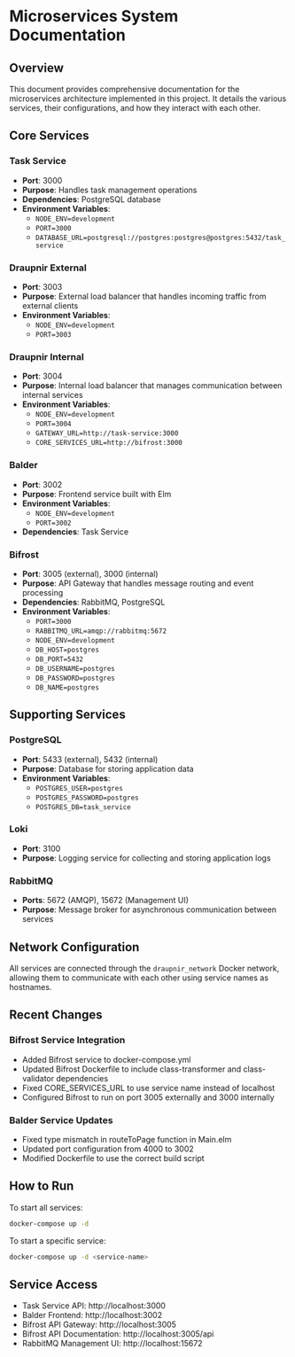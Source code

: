 # Microservices System Documentation

## Overview

This document provides comprehensive documentation for the microservices architecture implemented in this project. It details the various services, their configurations, and how they interact with each other.

## Core Services

### Task Service
- **Port**: 3000
- **Purpose**: Handles task management operations
- **Dependencies**: PostgreSQL database
- **Environment Variables**:
  - `NODE_ENV=development`
  - `PORT=3000`
  - `DATABASE_URL=postgresql://postgres:postgres@postgres:5432/task_service`

### Draupnir External
- **Port**: 3003
- **Purpose**: External load balancer that handles incoming traffic from external clients
- **Environment Variables**:
  - `NODE_ENV=development`
  - `PORT=3003`

### Draupnir Internal
- **Port**: 3004
- **Purpose**: Internal load balancer that manages communication between internal services
- **Environment Variables**:
  - `NODE_ENV=development`
  - `PORT=3004`
  - `GATEWAY_URL=http://task-service:3000`
  - `CORE_SERVICES_URL=http://bifrost:3000`

### Balder
- **Port**: 3002
- **Purpose**: Frontend service built with Elm
- **Environment Variables**:
  - `NODE_ENV=development`
  - `PORT=3002`
- **Dependencies**: Task Service

### Bifrost
- **Port**: 3005 (external), 3000 (internal)
- **Purpose**: API Gateway that handles message routing and event processing
- **Dependencies**: RabbitMQ, PostgreSQL
- **Environment Variables**:
  - `PORT=3000`
  - `RABBITMQ_URL=amqp://rabbitmq:5672`
  - `NODE_ENV=development`
  - `DB_HOST=postgres`
  - `DB_PORT=5432`
  - `DB_USERNAME=postgres`
  - `DB_PASSWORD=postgres`
  - `DB_NAME=postgres`

## Supporting Services

### PostgreSQL
- **Port**: 5433 (external), 5432 (internal)
- **Purpose**: Database for storing application data
- **Environment Variables**:
  - `POSTGRES_USER=postgres`
  - `POSTGRES_PASSWORD=postgres`
  - `POSTGRES_DB=task_service`

### Loki
- **Port**: 3100
- **Purpose**: Logging service for collecting and storing application logs

### RabbitMQ
- **Ports**: 5672 (AMQP), 15672 (Management UI)
- **Purpose**: Message broker for asynchronous communication between services

## Network Configuration

All services are connected through the `draupnir_network` Docker network, allowing them to communicate with each other using service names as hostnames.

## Recent Changes

### Bifrost Service Integration
- Added Bifrost service to docker-compose.yml
- Updated Bifrost Dockerfile to include class-transformer and class-validator dependencies
- Fixed CORE_SERVICES_URL to use service name instead of localhost
- Configured Bifrost to run on port 3005 externally and 3000 internally

### Balder Service Updates
- Fixed type mismatch in routeToPage function in Main.elm
- Updated port configuration from 4000 to 3002
- Modified Dockerfile to use the correct build script

## How to Run

To start all services:

```bash
docker-compose up -d
```

To start a specific service:

```bash
docker-compose up -d <service-name>
```

## Service Access

- Task Service API: http://localhost:3000
- Balder Frontend: http://localhost:3002
- Bifrost API Gateway: http://localhost:3005
- Bifrost API Documentation: http://localhost:3005/api
- RabbitMQ Management UI: http://localhost:15672
